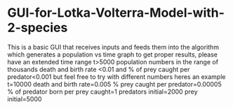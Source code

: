 # GUI-for-Lotka-Volterra-Model-with-2-species
This is a basic GUI that receives inputs and feeds them into the algorithm which generates a population vs time graph
to get proper results, please have an extended time range t>5000
population numbers in the range of thousands
death and birth rate <0.01
and % of prey caught per predator<0.001
but feel free to try with different numbers
heres an example
t=10000
death and birth rate=0.005
% prey caught per predator=0.00005
% of predator born per prey caught=1
predators initial=2000
prey initial=5000
